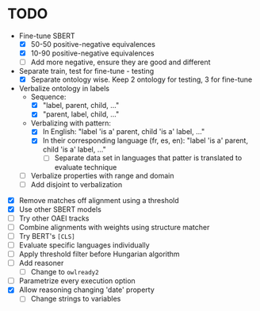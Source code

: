 # TODO

- Fine-tune SBERT <!-- TODO FIX -->
  - [x] 50-50 positive-negative equivalences
  - [x] 10-90 positive-negative equivalences
  - [ ] Add more negative, ensure they are good and different
- Separate train, test for fine-tune - testing
  - [x] Separate ontology wise. Keep 2 ontology for testing, 3 for fine-tune
- Verbalize ontology in labels
  - Sequence:
    - [x] "label, parent, child, ..."
    - [x] "parent, label, child, ..."
  - Verbalizing with pattern:
    - [x] In English: "label 'is a' parent, child 'is a' label, ..."
    - [x] In their corresponding language (fr, es, en): "label 'is a' parent, child 'is a' label, ..."
      - [ ] Separate data set in languages that patter is translated to evaluate technique
  - [ ] Verbalize properties with range and domain
  - [ ] Add disjoint to verbalization
- [x] Remove matches off alignment using a threshold
- [x] Use other SBERT models
- [ ] Try other OAEI tracks
- [ ] Combine alignments with weights using structure matcher
- [ ] Try BERT's `[CLS]`
- [ ] Evaluate specific languages individually
- [ ] Apply threshold filter before Hungarian algorithm
- [ ] Add reasoner
  - [ ] Change to `owlready2`
- [ ] Parametrize every execution option
- [X] Allow reasoning changing 'date' property
  - [ ] Change strings to variables